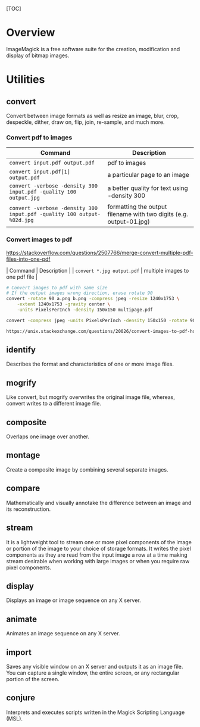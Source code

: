 [TOC]

# Overview

ImageMagick is a free software suite for the creation, modification and
display of bitmap images.

# Utilities

## convert

Convert between image formats as well as resize an image, blur, crop,
despeckle, dither, draw on, flip, join, re-sample, and much more.

### Convert pdf to images

| Command                                                                | Description                                                         |
| -                                                                      | -                                                                   |
| `convert input.pdf output.pdf`                                         | pdf to images                                                       |
| `convert input.pdf[1] output.pdf`                                      | a particular page to an image                                       |
| `convert -verbose -density 300 input.pdf -quality 100 output.jpg`      | a better quality for text using -density 300                        |
| `convert -verbose -density 300 input.pdf -quality 100 output-%02d.jpg` | formatting the output filename with two digits (e.g. output-01.jpg) |

### Convert images to pdf

https://stackoverflow.com/questions/2507766/merge-convert-multiple-pdf-files-into-one-pdf

| Command                    | Description                     |
| `convert *.jpg output.pdf` | multiple images to one pdf file |

```bash
# Convert images to pdf with same size
# If the output images wrong direction, erase rotate 90
convert -rotate 90 a.png b.png -compress jpeg -resize 1240x1753 \
    -extent 1240x1753 -gravity center \
    -units PixelsPerInch -density 150x150 multipage.pdf

convert -compress jpeg -units PixelsPerInch -density 150x150 -rotate 90 tax-return-2016.JPG tax.pdf

https://unix.stackexchange.com/questions/20026/convert-images-to-pdf-how-to-make-pdf-pages-same-size
```

## identify

Describes the format and characteristics of one or more image files.

## mogrify

Like convert, but mogrify overwrites the original image file, whereas,
convert writes to a different image file.

## composite

Overlaps one image over another.

## montage

Create a composite image by combining several separate images.

## compare

Mathematically and visually annotake the difference between an image and
its reconstruction.

## stream

It is a lightweight tool to stream one or more pixel components of the
image or portion of the image to your choice of storage formats. It
writes the pixel components as they are read from the input image a row
at a time making stream desirable when working with large images or when
you require raw pixel components.

## display

Displays an image or image sequence on any X server.

## animate

Animates an image sequence on any X server.

## import

Saves any visible window on an X server and outputs it as an image file.
You can capture a single window, the entire screen, or any rectangular
portion of the screen.

## conjure

Interprets and executes scripts written in the Magick Scripting Language
(MSL).
